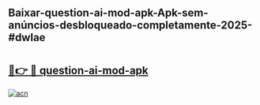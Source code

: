 ## Baixar-question-ai-mod-apk-Apk-sem-anúncios-desbloqueado-completamente-2025-#dwlae

# <h2><a href="https://ainizakaria.my?title=question-ai-mod-apk&ref=22M">🔗👉 🔴 question-ai-mod-apk</a></h2>

[![acn](https://github.com/user-attachments/assets/0f9c940e-d8b0-45ae-aac7-cd30a18b3e1c)](https://ainizakaria.my?title=question-ai-mod-apk&ref=22M)

